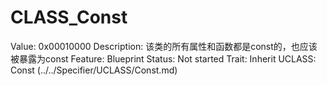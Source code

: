 # CLASS_Const

Value: 0x00010000
Description: 该类的所有属性和函数都是const的，也应该被暴露为const
Feature: Blueprint
Status: Not started
Trait: Inherit
UCLASS: Const (../../Specifier/UCLASS/Const.md)